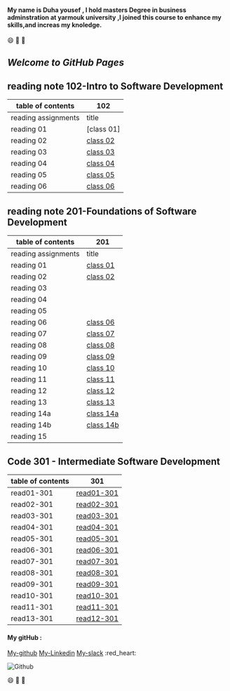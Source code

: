 #### My name is Duha yousef , I hold masters Degree in business adminstration at yarmouk university ,I joined this course to enhance my skills,and increas my knoledge.
 
 :smile:  :yellow_heart:  :yellow_heart:

## _Welcome to GitHub Pages_

## reading note 102-Intro to Software Development

| **table of contents** | 102 |
| ------------- | ------------- |
|  reading assignments | title|
| reading 01 | [class 01]       |
| reading  02|    [class 02]( https://duha253.github.io/reading-note-git/ )     |
| reading 03 |    [class 03]( https://duha253.github.io/reading-note3b/  )   |
| reading  04|   [class 04](  https://duha253.github.io/reading---n-4/ )  |
| reading 05 |    [class 05]( https://duha253.github.io/reading-n5/ ) |
| reading  06|   [class 06]( https://duha253.github.io/reading-note-6aa/ )  |





## reading note 201-Foundations of Software Development

| **table of contents** | 201 |
| ------------- | ------------- |
|  reading assignments | title|
| reading 01 |   [class 01]( https://duha253.github.io/reading-n201-1a/)     |
| reading  02|    [class 02](https://duha253.github.io/class-201-02/ )    |
| reading 03 |    |
| reading  04|     |
| reading 05 |     |
| reading  06|[class 06](https://duha253.github.io/reading-notes-201-1/read06)  |
| reading  07|[class 07](https://duha253.github.io/reading-notes-201-1/read07)   |
| reading  08|[class 08](https://duha253.github.io/reading-notes-201-1/read08)   |  |
| reading  09|[class 09](https://duha253.github.io/reading-notes-201-1/read09)     |
| reading  10|[class 10](https://duha253.github.io/reading-notes-201-1/read10)     |     |
| reading  11| [class 11](https://duha253.github.io/reading-notes-201-1/read11)    |
| reading  12| [class 12](https://duha253.github.io/reading-notes-201-1/read12)    |
| reading  13| [class 13](https://duha253.github.io/reading-notes-201-1/read13)    |
| reading  14a|[class 14a](https://duha253.github.io/reading-notes-201-1/read14a)     |
| reading  14b|[class 14b](https://duha253.github.io/reading-notes-201-1/read14b)  |
| reading  15|     |




## Code 301 - Intermediate Software Development

| **table of contents** | 301 |
------| -----
read01-301 | [read01-301](https://duha253.github.io/reading-notes-201-1/read01-301)|
read02-301 | [read02-301](https://duha253.github.io/reading-notes-201-1/read02-301)|
read03-301 | [read03-301]()
read04-301 | [read04-301]()
read05-301 | [read05-301]()
read06-301 | [read06-301]()
read07-301 | [read07-301]()
read08-301 | [read08-301]()
read09-301 | [read09-301]()
read10-301 | [read10-301]()
read11-301 | [read11-301]()
read13-301 | [read12-301]()





#### My gitHub :
[My-github](https://github.com/duha253)
[My-Linkedin](https://www.linkedin.com/in/duha-yousef-a3ab16181/)
[My-slack](https://app.slack.com/client/TNGRRLUMA/all-dms/user_profile/U01L47YFW2C)
:red_heart:


![Github](https://th.bing.com/th/id/Rbb43e4f9f795dae00c2c27dc6d75150f?rik=gFOyiN4iYD%2bHFw&riu=http%3a%2f%2fwww.molecularecologist.com%2fwp-content%2fuploads%2f2013%2f11%2fgithub-logo.jpg&ehk=gvzi%2fGWz8K5TajbNZLXBoLR7UFb5la7IweEqLZhm4Kc%3d&risl=&pid=ImgRaw)
 
 
 :smile:  :yellow_heart:  :yellow_heart:
